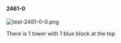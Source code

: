 #### 2461-0
![test-2461-0-0.png](https://github.com/lil-lab/nlvr/raw/master/nlvr/test/images/2/test-2461-0-0.png "test-2461-0-0.png")

There is 1 tower with 1 blue block at the top